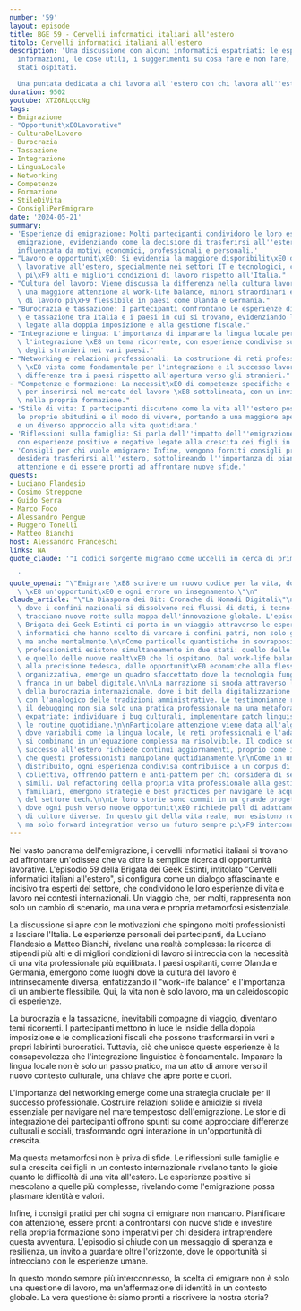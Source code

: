 ```yaml
---
number: '59'
layout: episode
title: BGE 59 - Cervelli informatici italiani all'estero
titolo: Cervelli informatici italiani all'estero
description: 'Una discussione con alcuni informatici espatriati: le esperienze, le
  informazioni, le cose utili, i suggerimenti su cosa fare e non fare, a seconda degli
  stati ospitati.

  Una puntata dedicata a chi lavora all''estero con chi lavora all''estero o con l''estero.'
duration: 9502
youtube: XTZ6RLqccNg
tags:
- Emigrazione
- "Opportunit\xE0Lavorative"
- CulturaDelLavoro
- Burocrazia
- Tassazione
- Integrazione
- LinguaLocale
- Networking
- Competenze
- Formazione
- StileDiVita
- ConsigliPerEmigrare
date: '2024-05-21'
summary:
- 'Esperienze di emigrazione: Molti partecipanti condividono le loro esperienze di
  emigrazione, evidenziando come la decisione di trasferirsi all''estero sia stata
  influenzata da motivi economici, professionali e personali.'
- "Lavoro e opportunit\xE0: Si evidenzia la maggiore disponibilit\xE0 di opportunit\xE0\
  \ lavorative all'estero, specialmente nei settori IT e tecnologici, con stipendi\
  \ pi\xF9 alti e migliori condizioni di lavoro rispetto all'Italia."
- "Cultura del lavoro: Viene discussa la differenza nella cultura lavorativa, con\
  \ una maggiore attenzione al work-life balance, minori straordinari e un ambiente\
  \ di lavoro pi\xF9 flessibile in paesi come Olanda e Germania."
- "Burocrazia e tassazione: I partecipanti confrontano le esperienze di burocrazia\
  \ e tassazione tra Italia e i paesi in cui si trovano, evidenziando le difficolt\xE0\
  \ legate alla doppia imposizione e alla gestione fiscale."
- "Integrazione e lingua: L'importanza di imparare la lingua locale per facilitare\
  \ l'integrazione \xE8 un tema ricorrente, con esperienze condivise sull'approccio\
  \ degli stranieri nei vari paesi."
- "Networking e relazioni professionali: La costruzione di reti professionali e amicizie\
  \ \xE8 vista come fondamentale per l'integrazione e il successo lavorativo, con\
  \ differenze tra i paesi rispetto all'apertura verso gli stranieri."
- "Competenze e formazione: La necessit\xE0 di competenze specifiche e aggiornate\
  \ per inserirsi nel mercato del lavoro \xE8 sottolineata, con un invito a investire\
  \ nella propria formazione."
- 'Stile di vita: I partecipanti discutono come la vita all''estero possa influenzare
  le proprie abitudini e il modo di vivere, portando a una maggiore apertura mentale
  e un diverso approccio alla vita quotidiana.'
- 'Riflessioni sulla famiglia: Si parla dell''impatto dell''emigrazione sulle famiglie,
  con esperienze positive e negative legate alla crescita dei figli in contesti internazionali.'
- 'Consigli per chi vuole emigrare: Infine, vengono forniti consigli pratici per chi
  desidera trasferirsi all''estero, sottolineando l''importanza di pianificare con
  attenzione e di essere pronti ad affrontare nuove sfide.'
guests:
- Luciano Flandesio
- Cosimo Streppone
- Guido Serra
- Marco Foco
- Alessandro Pengue
- Ruggero Tonelli
- Matteo Bianchi
host: Alessandro Franceschi
links: NA
quote_claude: '"I codici sorgente migrano come uccelli in cerca di primavere digitali"

  '
quote_openai: "\"Emigrare \xE8 scrivere un nuovo codice per la vita, dove ogni riga\
  \ \xE8 un'opportunit\xE0 e ogni errore un insegnamento.\"\n"
claude_article: "\"La Diaspora dei Bit: Cronache di Nomadi Digitali\"\n\nIn un'epoca\
  \ dove i confini nazionali si dissolvono nei flussi di dati, i tecno-nomadi italiani\
  \ tracciano nuove rotte sulla mappa dell'innovazione globale. L'episodio 59 della\
  \ Brigata dei Geek Estinti ci porta in un viaggio attraverso le esperienze di sette\
  \ informatici che hanno scelto di varcare i confini patri, non solo geograficamente\
  \ ma anche mentalmente.\n\nCome particelle quantistiche in sovrapposizione, questi\
  \ professionisti esistono simultaneamente in due stati: quello delle radici italiane\
  \ e quello delle nuove realt\xE0 che li ospitano. Dal work-life balance olandese\
  \ alla precisione tedesca, dalle opportunit\xE0 economiche alla flessibilit\xE0\
  \ organizzativa, emerge un quadro sfaccettato dove la tecnologia funge da lingua\
  \ franca in un babel digitale.\n\nLa narrazione si snoda attraverso le complessit\xE0\
  \ della burocrazia internazionale, dove i bit della digitalizzazione si scontrano\
  \ con l'analogico delle tradizioni amministrative. Le testimonianze rivelano come\
  \ il debugging non sia solo una pratica professionale ma una metafora della vita\
  \ expatriate: individuare i bug culturali, implementare patch linguistiche, ottimizzare\
  \ le routine quotidiane.\n\nParticolare attenzione viene data all'algoritmo dell'integrazione,\
  \ dove variabili come la lingua locale, le reti professionali e l'adattamento culturale\
  \ si combinano in un'equazione complessa ma risolvibile. Il codice sorgente del\
  \ successo all'estero richiede continui aggiornamenti, proprio come i framework\
  \ che questi professionisti manipolano quotidianamente.\n\nCome in un repository\
  \ distribuito, ogni esperienza condivisa contribuisce a un corpus di conoscenza\
  \ collettiva, offrendo pattern e anti-pattern per chi considera di seguire percorsi\
  \ simili. Dal refactoring della propria vita professionale alla gestione delle dipendenze\
  \ familiari, emergono strategie e best practices per navigare le acque internazionali\
  \ del settore tech.\n\nLe loro storie sono commit in un grande progetto di vita,\
  \ dove ogni push verso nuove opportunit\xE0 richiede pull di adattamento e merge\
  \ di culture diverse. In questo git della vita reale, non esistono rollback facili,\
  \ ma solo forward integration verso un futuro sempre pi\xF9 interconnesso.\n"
---
```

Nel vasto panorama dell'emigrazione, i cervelli informatici italiani si trovano ad affrontare un'odissea che va oltre la semplice ricerca di opportunità lavorative. L'episodio 59 della Brigata dei Geek Estinti, intitolato "Cervelli informatici italiani all'estero", si configura come un dialogo affascinante e incisivo tra esperti del settore, che condividono le loro esperienze di vita e lavoro nei contesti internazionali. Un viaggio che, per molti, rappresenta non solo un cambio di scenario, ma una vera e propria metamorfosi esistenziale.

La discussione si apre con le motivazioni che spingono molti professionisti a lasciare l'Italia. Le esperienze personali dei partecipanti, da Luciano Flandesio a Matteo Bianchi, rivelano una realtà complessa: la ricerca di stipendi più alti e di migliori condizioni di lavoro si intreccia con la necessità di una vita professionale più equilibrata. I paesi ospitanti, come Olanda e Germania, emergono come luoghi dove la cultura del lavoro è intrinsecamente diversa, enfatizzando il "work-life balance" e l'importanza di un ambiente flessibile. Qui, la vita non è solo lavoro, ma un caleidoscopio di esperienze.

La burocrazia e la tassazione, inevitabili compagne di viaggio, diventano temi ricorrenti. I partecipanti mettono in luce le insidie della doppia imposizione e le complicazioni fiscali che possono trasformarsi in veri e propri labirinti burocratici. Tuttavia, ciò che unisce queste esperienze è la consapevolezza che l'integrazione linguistica è fondamentale. Imparare la lingua locale non è solo un passo pratico, ma un atto di amore verso il nuovo contesto culturale, una chiave che apre porte e cuori.

L'importanza del networking emerge come una strategia cruciale per il successo professionale. Costruire relazioni solide e amicizie si rivela essenziale per navigare nel mare tempestoso dell'emigrazione. Le storie di integrazione dei partecipanti offrono spunti su come approcciare differenze culturali e sociali, trasformando ogni interazione in un'opportunità di crescita.

Ma questa metamorfosi non è priva di sfide. Le riflessioni sulle famiglie e sulla crescita dei figli in un contesto internazionale rivelano tanto le gioie quanto le difficoltà di una vita all'estero. Le esperienze positive si mescolano a quelle più complesse, rivelando come l'emigrazione possa plasmare identità e valori.

Infine, i consigli pratici per chi sogna di emigrare non mancano. Pianificare con attenzione, essere pronti a confrontarsi con nuove sfide e investire nella propria formazione sono imperativi per chi desidera intraprendere questa avventura. L'episodio si chiude con un messaggio di speranza e resilienza, un invito a guardare oltre l'orizzonte, dove le opportunità si intrecciano con le esperienze umane.

In questo mondo sempre più interconnesso, la scelta di emigrare non è solo una questione di lavoro, ma un'affermazione di identità in un contesto globale. La vera questione è: siamo pronti a riscrivere la nostra storia?
